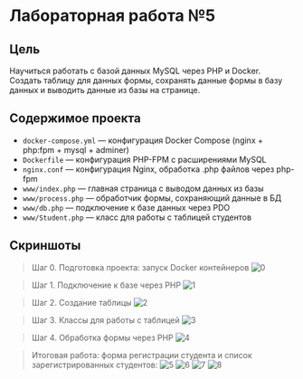 # Лабораторная работа №5

## Цель
Научиться работать с базой данных MySQL через PHP и Docker. Создать таблицу для данных формы, сохранять данные формы в базу данных и выводить данные из базы на странице.

## Содержимое проекта
- `docker-compose.yml` — конфигурация Docker Compose (nginx + php:fpm + mysql + adminer)
- `Dockerfile` — конфигурация PHP-FPM с расширениями MySQL
- `nginx.conf` — конфигурация Nginx, обработка .php файлов через php-fpm
- `www/index.php` — главная страница с выводом данных из базы
- `www/process.php` — обработчик формы, сохраняющий данные в БД
- `www/db.php` — подключение к базе данных через PDO
- `www/Student.php` — класс для работы с таблицей студентов



## Скриншоты
> Шаг 0. Подготовка проекта: запуск Docker контейнеров
![0](<../screenshots/lab5/3.png>)

> Шаг 1. Подключение к базе через PHP
![1](<../screenshots/lab5/7.png>)

>  Шаг 2. Создание таблицы
![2](<../screenshots/lab5/5.png>)

>  Шаг 3. Классы для работы с таблицей
![3](<../screenshots/lab5/6.png>)

> Шаг 4. Обработка формы через PHP
![4](<../screenshots/lab5/7.png>)

> Итоговая работа: форма регистрации студента и список зарегистрированных студентов:
![5](<../screenshots/lab5/1.png>)
![6](<../screenshots/lab5/2.png>)
![7](<../screenshots/lab5/8.png>)
![8](<../screenshots/lab5/9.png>)